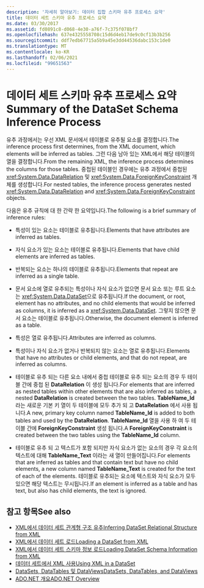 ```yaml
---
description: '자세히 알아보기: 데이터 집합 스키마 유추 프로세스 요약'
title: 데이터 세트 스키마 유추 프로세스 요약
ms.date: 03/30/2017
ms.assetid: fd0891c8-d068-4e30-a76f-7c375f078bf7
ms.openlocfilehash: 637e4325558708c15d6d4eb17de9c0cf13b3b256
ms.sourcegitcommit: ddf7edb67715a5b9a45e3dd44536dabc153c1de0
ms.translationtype: MT
ms.contentlocale: ko-KR
ms.lasthandoff: 02/06/2021
ms.locfileid: "99651563"
---
```

# <a name="summary-of-the-dataset-schema-inference-process"></a><span data-ttu-id="a1a3e-103">데이터 세트 스키마 유추 프로세스 요약</span><span class="sxs-lookup"><span data-stu-id="a1a3e-103">Summary of the DataSet Schema Inference Process</span></span>

<span data-ttu-id="a1a3e-104">유추 과정에서는 우선 XML 문서에서 테이블로 유추될 요소를 결정합니다.</span><span class="sxs-lookup"><span data-stu-id="a1a3e-104">The inference process first determines, from the XML document, which elements will be inferred as tables.</span></span> <span data-ttu-id="a1a3e-105">그런 다음 남아 있는 XML에서 해당 테이블의 열을 결정합니다.</span><span class="sxs-lookup"><span data-stu-id="a1a3e-105">From the remaining XML, the inference process determines the columns for those tables.</span></span> <span data-ttu-id="a1a3e-106">중첩된 테이블인 경우에는 유추 과정에서 중첩된 <xref:System.Data.DataRelation> 및 <xref:System.Data.ForeignKeyConstraint> 개체를 생성합니다.</span><span class="sxs-lookup"><span data-stu-id="a1a3e-106">For nested tables, the inference process generates nested <xref:System.Data.DataRelation> and <xref:System.Data.ForeignKeyConstraint> objects.</span></span>  
  
 <span data-ttu-id="a1a3e-107">다음은 유추 규칙에 대 한 간략 한 요약입니다.</span><span class="sxs-lookup"><span data-stu-id="a1a3e-107">The following is a brief summary of inference rules:</span></span>  
  
- <span data-ttu-id="a1a3e-108">특성이 있는 요소는 테이블로 유추됩니다.</span><span class="sxs-lookup"><span data-stu-id="a1a3e-108">Elements that have attributes are inferred as tables.</span></span>  
  
- <span data-ttu-id="a1a3e-109">자식 요소가 있는 요소는 테이블로 유추됩니다.</span><span class="sxs-lookup"><span data-stu-id="a1a3e-109">Elements that have child elements are inferred as tables.</span></span>  
  
- <span data-ttu-id="a1a3e-110">반복되는 요소는 하나의 테이블로 유추됩니다.</span><span class="sxs-lookup"><span data-stu-id="a1a3e-110">Elements that repeat are inferred as a single table.</span></span>  
  
- <span data-ttu-id="a1a3e-111">문서 요소에 열로 유추되는 특성이나 자식 요소가 없으면 문서 요소 또는 루트 요소는 <xref:System.Data.DataSet>으로 유추됩니다.</span><span class="sxs-lookup"><span data-stu-id="a1a3e-111">If the document, or root, element has no attributes, and no child elements that would be inferred as columns, it is inferred as a <xref:System.Data.DataSet>.</span></span> <span data-ttu-id="a1a3e-112">그렇지 않으면 문서 요소는 테이블로 유추됩니다.</span><span class="sxs-lookup"><span data-stu-id="a1a3e-112">Otherwise, the document element is inferred as a table.</span></span>  
  
- <span data-ttu-id="a1a3e-113">특성은 열로 유추됩니다.</span><span class="sxs-lookup"><span data-stu-id="a1a3e-113">Attributes are inferred as columns.</span></span>  
  
- <span data-ttu-id="a1a3e-114">특성이나 자식 요소가 없거나 반복되지 않는 요소는 열로 유추됩니다.</span><span class="sxs-lookup"><span data-stu-id="a1a3e-114">Elements that have no attributes or child elements, and that do not repeat, are inferred as columns.</span></span>  
  
- <span data-ttu-id="a1a3e-115">테이블로 유추 되는 다른 요소 내에서 중첩 테이블로 유추 되는 요소의 경우 두 테이블 간에 중첩 된 **DataRelation** 이 생성 됩니다.</span><span class="sxs-lookup"><span data-stu-id="a1a3e-115">For elements that are inferred as nested tables within other elements that are also inferred as tables, a nested **DataRelation** is created between the two tables.</span></span> <span data-ttu-id="a1a3e-116">**TableName_Id** 라는 새로운 기본 키 열이 두 테이블에 모두 추가 되 고 **DataRelation** 에서 사용 됩니다.</span><span class="sxs-lookup"><span data-stu-id="a1a3e-116">A new, primary key column named **TableName_Id** is added to both tables and used by the **DataRelation**.</span></span> <span data-ttu-id="a1a3e-117">**TableName_Id** 열을 사용 하 여 두 테이블 간에 **ForeignKeyConstraint** 생성 됩니다.</span><span class="sxs-lookup"><span data-stu-id="a1a3e-117">A **ForeignKeyConstraint** is created between the two tables using the **TableName_Id** column.</span></span>  
  
- <span data-ttu-id="a1a3e-118">테이블로 유추 되 고 텍스트가 포함 되지만 자식 요소가 없는 요소의 경우 각 요소의 텍스트에 대해 **TableName_Text** 이라는 새 열이 만들어집니다.</span><span class="sxs-lookup"><span data-stu-id="a1a3e-118">For elements that are inferred as tables and that contain text but have no child elements, a new column named **TableName_Text** is created for the text of each of the elements.</span></span> <span data-ttu-id="a1a3e-119">테이블로 유추되는 요소에 텍스트와 자식 요소가 모두 있으면 해당 텍스트는 무시됩니다.</span><span class="sxs-lookup"><span data-stu-id="a1a3e-119">If an element is inferred as a table and has text, but also has child elements, the text is ignored.</span></span>  
  
## <a name="see-also"></a><span data-ttu-id="a1a3e-120">참고 항목</span><span class="sxs-lookup"><span data-stu-id="a1a3e-120">See also</span></span>

- [<span data-ttu-id="a1a3e-121">XML에서 데이터 세트 관계형 구조 유추</span><span class="sxs-lookup"><span data-stu-id="a1a3e-121">Inferring DataSet Relational Structure from XML</span></span>](inferring-dataset-relational-structure-from-xml.md)
- [<span data-ttu-id="a1a3e-122">XML에서 데이터 세트 로드</span><span class="sxs-lookup"><span data-stu-id="a1a3e-122">Loading a DataSet from XML</span></span>](loading-a-dataset-from-xml.md)
- [<span data-ttu-id="a1a3e-123">XML에서 데이터 세트 스키마 정보 로드</span><span class="sxs-lookup"><span data-stu-id="a1a3e-123">Loading DataSet Schema Information from XML</span></span>](loading-dataset-schema-information-from-xml.md)
- [<span data-ttu-id="a1a3e-124">데이터 세트에서 XML 사용</span><span class="sxs-lookup"><span data-stu-id="a1a3e-124">Using XML in a DataSet</span></span>](using-xml-in-a-dataset.md)
- [<span data-ttu-id="a1a3e-125">DataSets, DataTables 및 DataViews</span><span class="sxs-lookup"><span data-stu-id="a1a3e-125">DataSets, DataTables, and DataViews</span></span>](index.md)
- [<span data-ttu-id="a1a3e-126">ADO.NET 개요</span><span class="sxs-lookup"><span data-stu-id="a1a3e-126">ADO.NET Overview</span></span>](../ado-net-overview.md)
